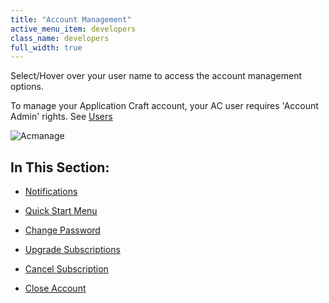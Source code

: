 ```yaml
---
title: "Account Management"
active_menu_item: developers
class_name: developers
full_width: true
---
```



Select/Hover over your user name to access the account management options.

To manage your Application Craft account, your AC user requires 'Account Admin' rights. See [Users](../the-console/console-tabs/more/users-groups/users.htm)

![Acmanage](/img/docs/acmanage.png)

## In This Section:

 - [Notifications](notifications.htm)

 - [Quick Start Menu](quick-start-menu.htm)

 - [Change Password](change-password.htm)

 - [Upgrade Subscriptions](upgrade-subscription.htm)

 - [Cancel Subscription](cancel-subscription.htm)

 - [Close Account](close-account.htm)

